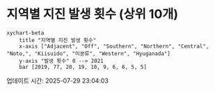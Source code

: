 # 지역별 지진 발생 횟수 (상위 10개)

```mermaid
xychart-beta
    title "지역별 지진 발생 횟수"
    x-axis ["Adjacent", "Off", "Southern", "Northern", "Central", "Noto,", "Kiisuido", "미분류", "Western", "Hyuganada"]
    y-axis "발생 횟수" 0 --> 2021
    bar [2019, 77, 20, 19, 10, 9, 6, 6, 5, 5]
```

업데이트 시간: 2025-07-29 23:04:03
